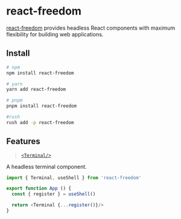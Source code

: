 # react-freedom

[react-freedom](https://npmjs.com/package/react-freedom) provides headless React components with maximum flexibility for building web applications.

## Install <!-- omit in toc -->

```sh
# npm
npm install react-freedom

# yarn
yarn add react-freedom

# pnpm
pnpm install react-freedom

#rush
rush add -p react-freedom
```

## Features

> [`<Terminal/>`](./ts/terminal/readme.md)

A headless terminal component.

```ts
import { Terminal, useShell } from 'react-freedom'

export function App () {
  const { register } = useShell()

  return <Terminal {...register()}/>
}
```
